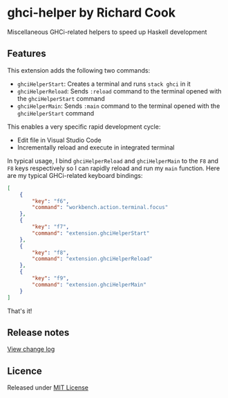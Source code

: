 # ghci-helper by Richard Cook

Miscellaneous GHCi-related helpers to speed up Haskell development

## Features

This extension adds the following two commands:

* `ghciHelperStart`: Creates a terminal and runs `stack ghci` in it
* `ghciHelperReload`: Sends `:reload` command to the terminal opened with the `ghciHelperStart` command
* `ghciHelperMain`: Sends `:main` command to the terminal opened with the `ghciHelperStart` command

This enables a very specific rapid development cycle:

* Edit file in Visual Studio Code
* Incrementally reload and execute in integrated terminal

In typical usage, I bind `ghciHelperReload` and `ghciHelperMain` to the `F8` and `F8` keys respectively so I can rapidly reload and run my `main` function. Here are my typical GHCi-related keyboard bindings:

```json
[
    {
        "key": "f6",
        "command": "workbench.action.terminal.focus"
    },
    {
        "key": "f7",
        "command": "extension.ghciHelperStart"
    },
    {
        "key": "f8",
        "command": "extension.ghciHelperReload"
    },
    {
        "key": "f9",
        "command": "extension.ghciHelperMain"
    }
]
```

That's it!

## Release notes

[View change log][change-log]

## Licence

Released under [MIT License][licence]

[change-log]: CHANGELOG.md
[licence]: LICENSE
